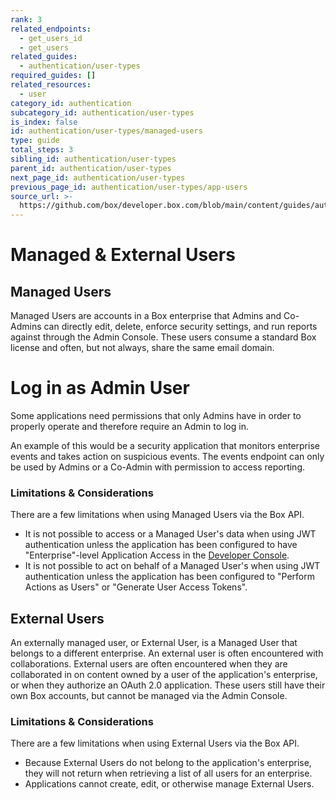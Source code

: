 ```yaml
---
rank: 3
related_endpoints:
  - get_users_id
  - get_users
related_guides:
  - authentication/user-types
required_guides: []
related_resources:
  - user
category_id: authentication
subcategory_id: authentication/user-types
is_index: false
id: authentication/user-types/managed-users
type: guide
total_steps: 3
sibling_id: authentication/user-types
parent_id: authentication/user-types
next_page_id: authentication/user-types
previous_page_id: authentication/user-types/app-users
source_url: >-
  https://github.com/box/developer.box.com/blob/main/content/guides/authentication/user-types/managed-users.md
---
```

# Managed & External Users

## Managed Users

Managed Users are accounts in a Box enterprise that Admins and Co-Admins can
directly edit, delete, enforce security settings, and run reports against
through the Admin Console. These users consume a standard Box
license and often, but not always, share the same email domain.

<Message>

# Log in as Admin User

Some applications need permissions that only Admins have in order to
properly operate and therefore require an Admin to log in.

An example of this would be a security application that monitors enterprise
events and takes action on suspicious events. The events endpoint can only
be used by Admins or a Co-Admin with permission to access reporting.

</Message>

### Limitations & Considerations

There are a few limitations when using Managed Users via the Box API.

- It is not possible to access or a Managed User's data when using
  JWT authentication unless the application has been configured to have
  "Enterprise"-level Application Access in the [Developer Console][dc].
- It is not possible to act on behalf of a Managed User's when using
  JWT authentication unless the application has been configured to "Perform
  Actions as Users" or "Generate User Access Tokens".

## External Users

An externally managed user, or External User, is a Managed
User that belongs to a different enterprise. An external user is often
encountered with collaborations. External users are often encountered when they
are collaborated in on content owned by a user of the application's enterprise,
or when they authorize an OAuth 2.0 application. These users still have
their own Box accounts, but cannot be managed via the Admin Console.

### Limitations & Considerations

There are a few limitations when using External Users via the Box API.

- Because External Users do not belong to the application's enterprise, they will
not return when retrieving a list of all users for an enterprise.
- Applications cannot create, edit, or otherwise manage External Users.

[dc]: https://app.box.com/developers/console